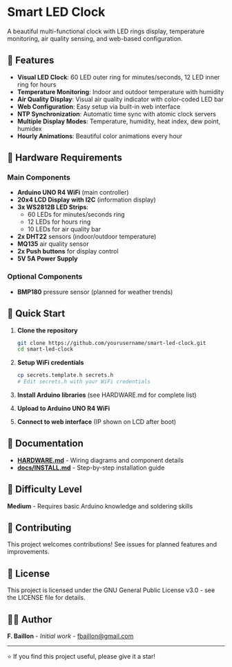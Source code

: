 # Smart LED Clock

A beautiful multi-functional clock with LED rings display, temperature monitoring, air quality sensing, and web-based configuration.

## 🌟 Features

- **Visual LED Clock**: 60 LED outer ring for minutes/seconds, 12 LED inner ring for hours
- **Temperature Monitoring**: Indoor and outdoor temperature with humidity
- **Air Quality Display**: Visual air quality indicator with color-coded LED bar
- **Web Configuration**: Easy setup via built-in web interface
- **NTP Synchronization**: Automatic time sync with atomic clock servers
- **Multiple Display Modes**: Temperature, humidity, heat index, dew point, humidex
- **Hourly Animations**: Beautiful color animations every hour

## 🔧 Hardware Requirements

### Main Components
- **Arduino UNO R4 WiFi** (main controller)
- **20x4 LCD Display with I2C** (information display)
- **3x WS2812B LED Strips**:
  - 60 LEDs for minutes/seconds ring
  - 12 LEDs for hours ring  
  - 10 LEDs for air quality bar
- **2x DHT22** sensors (indoor/outdoor temperature)
- **MQ135** air quality sensor
- **2x Push buttons** for display control
- **5V 5A Power Supply**

### Optional Components
- **BMP180** pressure sensor (planned for weather trends)

## 🚀 Quick Start

1. **Clone the repository**
   ```bash
   git clone https://github.com/yourusername/smart-led-clock.git
   cd smart-led-clock
   ```

2. **Setup WiFi credentials**
   ```bash
   cp secrets.template.h secrets.h
   # Edit secrets.h with your WiFi credentials
   ```

3. **Install Arduino libraries** (see HARDWARE.md for complete list)

4. **Upload to Arduino UNO R4 WiFi**

5. **Connect to web interface** (IP shown on LCD after boot)

## 📖 Documentation

- [**HARDWARE.md**](HARDWARE.md) - Wiring diagrams and component details
- [**docs/INSTALL.md**](docs/INSTALL.md) - Step-by-step installation guide

## 🎯 Difficulty Level

**Medium** - Requires basic Arduino knowledge and soldering skills

## 🤝 Contributing

This project welcomes contributions! See issues for planned features and improvements.

## 📄 License

This project is licensed under the GNU General Public License v3.0 - see the LICENSE file for details.

## 👨‍💻 Author

**F. Baillon** - *Initial work* - fbaillon@gmail.com

---

⭐ If you find this project useful, please give it a star!